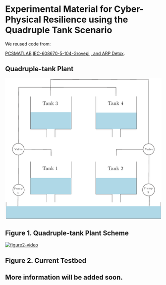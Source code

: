Experimental Material for Cyber-Physical Resilience
using the Quadruple Tank Scenario
===

We reused code from:

<a href="https://github.com/karrocon/pcsmatlab">PCSMATLAB</a>,<a
href="https://github.com/dry3ss/IEC-608670-5-104-Grovepi">IEC-608670-5-104-Grovepi</a>,<a href="https://github.com/dry3ss/IEC-104_MitM_utilities">, and <a href="https://github.com/dry3ss/ARP_detox">ARP Detox</a>.

## Quadruple-tank Plant

![figure1-scheme](https://raw.githubusercontent.com/jgalfaro/mirrored-quadruple-tank/master/figures/fourtanks.png)
## Figure 1. Quadruple-tank Plant Scheme

[![figure2-video](https://raw.githubusercontent.com/jgalfaro/DL-PoC/master/figures/testbed?raw=true)](https://youtu.be/FZg0F96bYhk)
## Figure 2. Current Testbed

## More information will be added soon.
